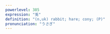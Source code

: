 ```yaml
---
powerlevel: 385
expression: "兎"
definition: "(n,uk) rabbit; hare; cony; (P)"
pronunciation: "うさぎ"
---
```

